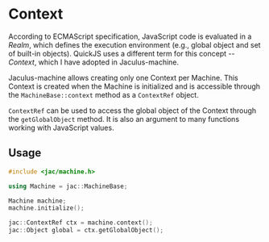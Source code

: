 # Context

According to ECMAScript specification, JavaScript code is evaluated in a *Realm*, which defines the execution environment (e.g., global object and set of built-in objects). QuickJS uses a different term for this concept -- *Context*, which I have adopted in Jaculus-machine.

Jaculus-machine allows creating only one Context per Machine. This Context is created when the Machine is initialized and is accessible through the
`MachineBase::context` method as a `ContextRef` object.

`ContextRef` can be used to access the global object of the Context through the `getGlobalObject` method. It is also an argument to many functions working with
JavaScript values.

## Usage

```cpp
#include <jac/machine.h>

using Machine = jac::MachineBase;

Machine machine;
machine.initialize();

jac::ContextRef ctx = machine.context();
jac::Object global = ctx.getGlobalObject();
```
